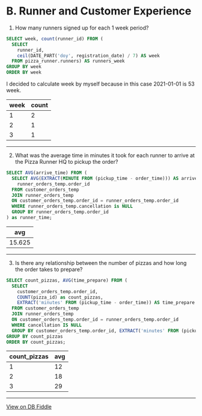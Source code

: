 # B. Runner and Customer Experience

1. How many runners signed up for each 1 week period?
```SQL
SELECT week, count(runner_id) FROM (
  SELECT
	runner_id,
	ceil(DATE_PART('doy', registration_date) / 7) AS week
  FROM pizza_runner.runners) AS runners_week
GROUP BY week
ORDER BY week
```
I decided to calculate week by myself because in this case 2021-01-01 is 53 week.


| week | count |
| ---- | ----- |
| 1    | 2     |
| 2    | 1     |
| 3    | 1     |

---
2. What was the average time in minutes it took for each runner to arrive at the Pizza Runner HQ to pickup the order?
``` SQL
SELECT AVG(arrive_time) FROM (
  SELECT AVG(EXTRACT(MINUTE FROM (pickup_time - order_time))) AS arrive_time,
    runner_orders_temp.order_id
  FROM customer_orders_temp
  JOIN runner_orders_temp
  ON customer_orders_temp.order_id = runner_orders_temp.order_id
  WHERE runner_orders_temp.cancellation is NULL
  GROUP BY runner_orders_temp.order_id
) as runner_time;
```

| avg    |
| ------ |
| 15.625 |

---
3. Is there any relationship between the number of pizzas and how long the order takes to prepare?
```SQL
SELECT count_pizzas, AVG(time_prepare) FROM (
  SELECT
    customer_orders_temp.order_id,
    COUNT(pizza_id) as count_pizzas,
    EXTRACT('minutes' FROM (pickup_time - order_time)) AS time_prepare
  FROM customer_orders_temp
  JOIN runner_orders_temp
  ON customer_orders_temp.order_id = runner_orders_temp.order_id
  WHERE cancellation IS NULL
  GROUP BY customer_orders_temp.order_id, EXTRACT('minutes' FROM (pickup_time - order_time))) AS prep
GROUP BY count_pizzas
ORDER BY count_pizzas;
```
| count_pizzas | avg |
| ------------ | --- |
| 1            | 12  |
| 2            | 18  |
| 3            | 29  |

---


[View on DB Fiddle](https://www.db-fiddle.com/f/7VcQKQwsS3CTkGRFG7vu98/65)
